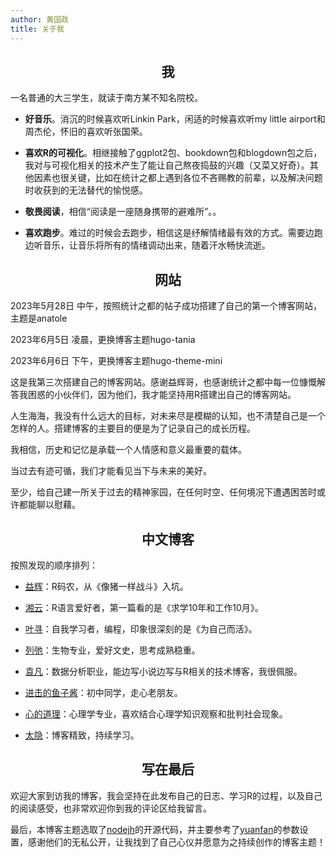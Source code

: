 ```yaml
---
author: 黄国政
title: 关于我
---
```


<style>
h2, h3 {
  text-align: center;
  font-weight: bold;
}
</style>

## 我

一名普通的大三学生，就读于南方某不知名院校。  

 * **好音乐**。消沉的时候喜欢听Linkin Park，闲适的时候喜欢听my little airport和周杰伦，怀旧的喜欢听张国荣。
  
 * **喜欢R的可视化**。相继接触了ggplot2包、bookdown包和blogdown包之后，我对与可视化相关的技术产生了能让自己熬夜捣鼓的兴趣（又菜又好奇）。其他因素也很关键，比如在统计之都上遇到各位不吝赐教的前辈，以及解决问题时收获到的无法替代的愉悦感。
  
 * **敬畏阅读**，相信“阅读是一座随身携带的避难所”。。  
  
 * **喜欢跑步**。难过的时候会去跑步，相信这是纾解情绪最有效的方式。需要边跑边听音乐，让音乐将所有的情绪调动出来，随着汗水畅快流逝。  

## 网站

2023年5月28日 中午，按照统计之都的帖子成功搭建了自己的第一个博客网站，主题是anatole

2023年6月5日 凌晨，更换博客主题hugo-tania

2023年6月6日 下午，更换博客主题hugo-theme-mini

这是我第三次搭建自己的博客网站。感谢益辉哥，也感谢统计之都中每一位慷慨解答我困惑的小伙伴们，因为他们，我才能坚持用R搭建出自己的博客网站。

人生海海，我没有什么远大的目标，对未来尽是模糊的认知，也不清楚自己是一个怎样的人。搭建博客的主要目的便是为了记录自己的成长历程。

我相信，历史和记忆是承载一个人情感和意义最重要的载体。

当过去有迹可循，我们才能看见当下与未来的美好。

至少，给自己建一所关于过去的精神家园，在任何时空、任何境况下遭遇困苦时或许都能聊以慰藉。

## 中文博客

按照发现的顺序排列：

* [益辉](https://yihui.org)：R码农，从《像猪一样战斗》入坑。

* [湘云](https://xiangyun.rbind.io)：R语言爱好者，第一篇看的是《求学10年和工作10月》。

* [叶寻](https://cyrusyip.org)：自我学习者，编程，印象很深刻的是《为自己而活》。

* [列弛](https://www.liechi.org)：生物专业，爱好文史，思考成熟稳重。

* [袁凡](https://yuanfan.rbind.io)：数据分析职业，能边写小说边写与R相关的技术博客，我很佩服。

* [进击的鱼子酱](https://dylanyu233.rbind.io)：初中同学，走心老朋友。

* [心的道理](https://stephenleng.com/)：心理学专业，喜欢结合心理学知识观察和批判社会现象。

* [太隐](https://wangyurui.com/)：博客精致，持续学习。

## 写在最后

欢迎大家到访我的博客，我会坚持在此发布自己的日志、学习R的过程，以及自己的阅读感受，也非常欢迎你到我的评论区给我留言。

最后，本博客主题选取了[nodejh](https://github.com/nodejh/hugo-theme-mini)的开源代码，并主要参考了[yuanfan](https://github.com/earfanfan)的参数设置，感谢他们的无私公开，让我找到了自己心仪并愿意为之持续创作的博客主题！